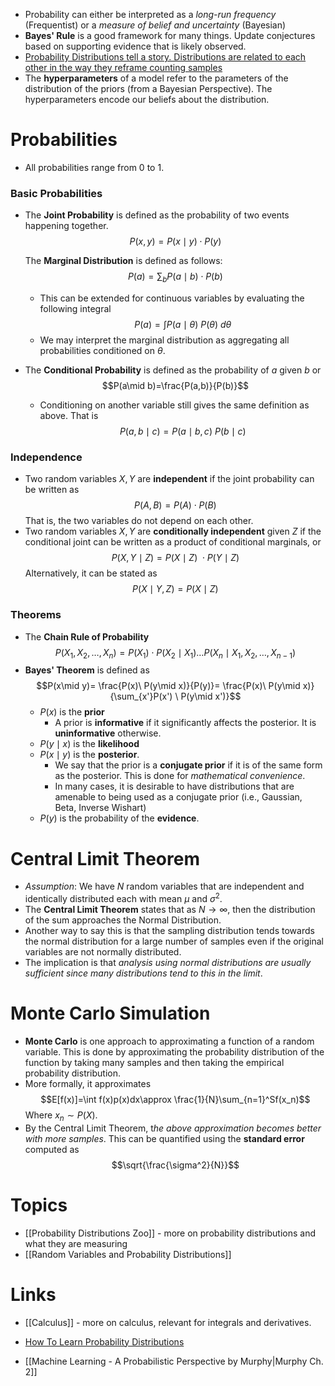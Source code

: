 * Probability can either be interpreted as a *long-run frequency* (Frequentist) or a *measure of belief and uncertainty* (Bayesian)
* **Bayes' Rule** is a good framework for many things. Update conjectures based on supporting evidence that is likely observed.
* [Probability Distributions tell a story. Distributions are related to each other in the way they reframe counting samples](https://www.youtube.com/watch?v=mBCiKUzwdMs)
* The **hyperparameters** of a model refer to the parameters of the distribution of the priors (from a Bayesian Perspective). The hyperparameters encode our beliefs about the distribution.
# Probabilities
* All probabilities range from $0$ to $1$.
### Basic Probabilities
* The **Joint Probability** is defined as the probability of two events happening together. $$P(x,y)=P(x\mid y) \cdot P(y)$$
   
  The **Marginal Distribution** is defined as follows: $$P(a)=\sum_{b}P(a \mid b) \cdot P(b)$$
	* This can be extended for continuous variables by evaluating the following integral $$P(a)=\int P(a\mid \theta) \ P(\theta) \ d\theta$$
	* We may interpret the marginal distribution as aggregating all probabilities conditioned on $\theta$. 

* The **Conditional Probability** is defined as the probability of $a$ given $b$ or $$P(a\mid b)=\frac{P(a,b)}{P(b)}$$
	* Conditioning on another variable still gives the same definition as above. That is $$P(a,b\mid c)=P(a\mid b,c)\ P(b\mid c)$$
### Independence
* Two random variables $X,Y$ are **independent** if the joint probability can be written as $$P(A,B)=P(A) \cdot P(B)$$ That is, the two variables do not depend on each other.
* Two random variables $X,Y$ are **conditionally independent** given $Z$ if the conditional joint can be written as a product of conditional marginals, or $$P(X,Y\mid Z)=P(X\mid Z)\ \cdot P(Y \mid Z)$$Alternatively, it can be stated as $$P(X\mid Y,Z)=P(X\mid Z)$$
### Theorems
* The **Chain Rule of Probability** $$P(X_{1},X_2,\dots,X_n)=P(X_1) \cdot P(X_2\mid X_1)\dots P(X_n \mid X_1,X_2,\dots,X_{n-1})$$
* **Bayes' Theorem** is defined as $$P(x\mid y)= \frac{P(x)\ P(y\mid x)}{P(y)}= \frac{P(x)\ P(y\mid x)}{\sum_{x'}P(x') \ P(y\mid x')}$$
	* $P(x)$ is the **prior** 
		* A prior is **informative** if it significantly affects the posterior. It is **uninformative** otherwise.
	* $P(y\mid x)$ is the **likelihood**
	* $P(x\mid y)$ is the **posterior**.
		* We say that the prior is a **conjugate prior** if it is of the same form as the posterior. This is done for *mathematical convenience*.
		* In many cases, it is desirable to have distributions that are amenable to being used as a conjugate prior (i.e., Gaussian, Beta, Inverse Wishart)
	* $P(y)$ is the probability of the **evidence**.
# Central Limit Theorem 
* *Assumption*: We have $N$ random variables that are independent and identically distributed each with mean $\mu$ and $\sigma^2$.
* The **Central Limit Theorem** states that as $N\to \infty$, then the distribution of the sum approaches the Normal Distribution. 
* Another way to say this is that the sampling distribution tends towards the normal distribution for a large number of samples even if the original variables are not normally distributed.
* The implication is that *analysis using normal distributions are usually sufficient since many distributions tend to this in the limit*.
# Monte Carlo Simulation
* **Monte Carlo** is one approach to approximating a function of a random variable. This is done by approximating the probability distribution of the function by taking many samples and then taking the empirical probability distribution.
* More formally, it approximates $$E[f(x)]=\int f(x)p(x)dx\approx \frac{1}{N}\sum_{n=1}^Sf(x_n)$$Where $x_n\sim P(X)$. 
* By the Central Limit Theorem, t*he above approximation becomes better with more samples*. This can be quantified using the **standard error** computed as $$\sqrt{\frac{\sigma^2}{N}}$$
# Topics
* [[Probability Distributions Zoo]] - more on probability distributions and what they are measuring
* [[Random Variables and Probability Distributions]] 
# Links
* [[Calculus]] - more on calculus, relevant for integrals and derivatives.

* [How To Learn Probability Distributions](https://www.youtube.com/watch?v=mBCiKUzwdMs)
* [[Machine Learning - A Probabilistic Perspective by Murphy|Murphy Ch. 2]]
